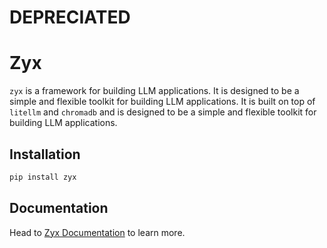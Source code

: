 # DEPRECIATED

# Zyx


`zyx` is a framework for building LLM applications. It is designed to be a simple and flexible toolkit for building LLM applications. It is built on top of `litellm` and `chromadb` and is designed to be a simple and flexible toolkit for building LLM applications.

## Installation

```bash
pip install zyx
```

## Documentation

Head to [Zyx Documentation](https://zyx.hammad.fun) to learn more.

